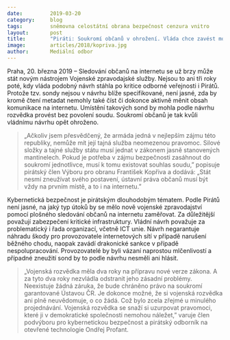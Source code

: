 ```yaml
---
date:         2019-03-20
category:     blog
tags:         sněmovna celostátní obrana bezpečnost cenzura vnitro
layout:       post
title:        "Piráti: Soukromí občanů v ohrožení. Vláda chce zavést možnost zpravodajských služeb šmírovat občany na internetu "
image:        articles/2018/kopriva.jpg
author:       Mediální odbor
---
```



Praha, 20. března 2019 – Sledování občanů na internetu se už brzy může stát novým nástrojem Vojenské zpravodajské služby. Nejsou to ani tři roky poté, kdy vláda podobný návrh stáhla po kritice odborné veřejnosti i Pirátů. Protože tzv. sondy nejsou v návrhu blíže specifikované, není jasné, zda by kromě čtení metadat nemohly také číst či dokonce aktivně měnit obsah komunikace na internetu. Umístění takových sond by mohla podle návrhu rozvědka provést bez povolení soudu. Soukromí občanů je tak kvůli vládnímu návrhu opět ohroženo.

> „Ačkoliv jsem přesvědčený, že armáda jedná v nejlepším zájmu této republiky, nemůže mít její tajná služba neomezenou pravomoc. Silové složky a tajné služby státu musí jednat v zákonem jasně stanovených mantinelech. Pokud je potřeba v zájmu bezpečnosti zasáhnout do soukromí jednotlivce, musí k tomu existovat souhlas soudu,” popisuje pirátský člen Výboru pro obranu František Kopřiva a dodává: „Stát nesmí zneužívat svého postavení, ústavní práva občanů musí být vždy na prvním místě, a to i na internetu.” 

Kybernetická bezpečnost je pirátským dlouhodobým tématem. Podle Pirátů není jasné, na jaký typ útoků by se mělo nově vojenské zpravodajství pomocí plošného sledování občanů na internetu zaměřovat. Za důležitější považují zabezpečení kritické infrastruktury. Vládní návrh považuje za problematický i řada organizací, včetně ICT unie. Návrh negarantuje náhradu škody pro provozovatele internetových sítí v případě narušení běžného chodu, naopak zavádí drakonické sankce v případě nespolupracování. Provozovatelé by byli vázaní naprostou mlčenlivostí a případné zneužití sond by to podle návrhu nesměli ani hlásit. 

> „Vojenská rozvědka měla dva roky na přípravu nové verze zákona. A za tyto dva roky nezvládla odstranit jeho zásadní problémy. Neexistuje žádná záruka, že bude chráněno právo na soukromí garantované Ústavou ČR. Je dokonce možné, že si vojenská rozvědka ani plně neuvědomuje, o co žádá. Což bylo zcela zřejmé u minulého projednávání. Vojenská rozvědka se snaží si uzurpovat pravomoci, které ji v demokratické společnosti nemohou náležet,” varuje člen podvýboru pro kybernetickou bezpečnost a pirátský odborník na otevřené technologie Ondřej Profant. 
